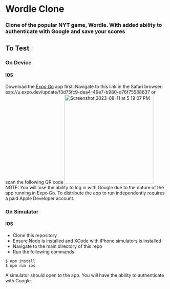 # Wordle Clone
### Clone of the popular NYT game, Wordle. With added ability to authenticate with Google and save your scores

## To Test
### On Device
#### IOS
Download the [Expo Go](https://apps.apple.com/app/id982107779) app first.
Navigate to this link in the Safari browser: exp://u.expo.dev/update/f3d75fc9-dea4-49e7-b980-d76f75588637
or scan the following QR code
<img width="277" alt="Screenshot 2023-08-11 at 5 19 07 PM" src="https://github.com/brendon-ng/WordleClone/assets/40370559/445362b5-61bf-4eec-87fa-fa5a6fa34abf">
NOTE: You will lose the ability to log in with Google due to the nature of the app running in Expo Go. To distribute the app to run independently requires a paid Apple Developer account.

### On Simulator
#### IOS
 - Clone this repository
 - Ensure Node is installed and XCode with iPhone simulators is installed
 - Navigate to the main directory of this repo
 - Run the following commands
```
$ npm install
$ npm run ios
```
A simulator should open to the app.
You will have the ability to authenticate with Google.
